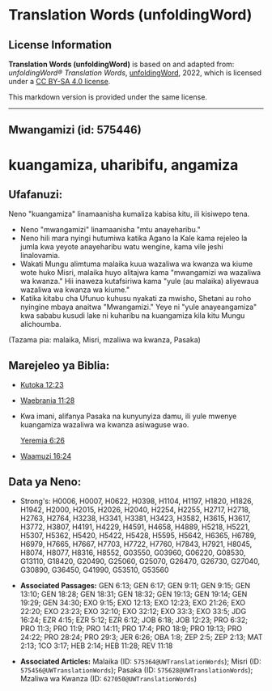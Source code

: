 # Translation Words (unfoldingWord)

## License Information

**Translation Words (unfoldingWord)** is based on and adapted from: _unfoldingWord® Translation Words_, [unfoldingWord](https://unfoldingword.org/utw), 2022, which is licensed under a [CC BY-SA 4.0 license](https://creativecommons.org/licenses/by-sa/4.0/legalcode.en).

This markdown version is provided under the same license.



--------------------------------

## Mwangamizi (id: 575446)

kuangamiza, uharibifu, angamiza
===============================

Ufafanuzi:
----------

Neno "kuangamiza" linamaanisha kumaliza kabisa kitu, ili kisiwepo tena.

* Neno "mwangamizi" linamaanisha "mtu anayeharibu."
* Neno hili mara nyingi hutumiwa katika Agano la Kale kama rejeleo la jumla kwa yeyote anayeharibu watu wengine, kama vile jeshi linalovamia.
* Wakati Mungu alimtuma malaika kuua wazaliwa wa kwanza wa kiume wote huko Misri, malaika huyo alitajwa kama "mwangamizi wa wazaliwa wa kwanza." Hii inaweza kutafsiriwa kama "yule (au malaika) aliyewaua wazaliwa wa kwanza wa kiume."
* Katika kitabu cha Ufunuo kuhusu nyakati za mwisho, Shetani au roho nyingine mbaya anaitwa "Mwangamizi." Yeye ni "yule anayeangamiza" kwa sababu kusudi lake ni kuharibu na kuangamiza kila kitu Mungu alichoumba.

(Tazama pia: malaika, Misri, mzaliwa wa kwanza, Pasaka)

Marejeleo ya Biblia:
--------------------

* [Kutoka 12:23](https://ref.ly/Exod12:23)
* [Waebrania 11:28](https://ref.ly/Heb11:28)
* Kwa imani, alifanya Pasaka na kunyunyiza damu, ili yule mwenye kuangamiza wazaliwa wa kwanza asiwaguse wao.

    [Yeremia 6:26](https://ref.ly/Jer6:26)

* [Waamuzi 16:24](https://ref.ly/Judg16:24)

Data ya Neno:
-------------

* Strong's: H0006, H0007, H0622, H0398, H1104, H1197, H1820, H1826, H1942, H2000, H2015, H2026, H2040, H2254, H2255, H2717, H2718, H2763, H2764, H3238, H3341, H3381, H3423, H3582, H3615, H3617, H3772, H3807, H4191, H4229, H4591, H4658, H4889, H5218, H5221, H5307, H5362, H5420, H5422, H5428, H5595, H5642, H6365, H6789, H6979, H7665, H7667, H7703, H7722, H7760, H7843, H7921, H8045, H8074, H8077, H8316, H8552, G03550, G03960, G06220, G08530, G13110, G18420, G20490, G25060, G25070, G26470, G26730, G27040, G30890, G36450, G41990, G53510, G53560

* **Associated Passages:** GEN 6:13; GEN 6:17; GEN 9:11; GEN 9:15; GEN 13:10; GEN 18:28; GEN 18:31; GEN 18:32; GEN 19:13; GEN 19:14; GEN 19:29; GEN 34:30; EXO 9:15; EXO 12:13; EXO 12:23; EXO 21:26; EXO 22:20; EXO 23:23; EXO 32:10; EXO 32:12; EXO 33:3; EXO 33:5; JDG 16:24; EZR 4:15; EZR 5:12; EZR 6:12; JOB 6:18; JOB 12:23; PRO 6:32; PRO 11:3; PRO 11:9; PRO 14:11; PRO 17:4; PRO 18:9; PRO 19:13; PRO 24:22; PRO 28:24; PRO 29:3; JER 6:26; OBA 1:8; ZEP 2:5; ZEP 2:13; MAT 2:13; 1CO 3:17; HEB 2:14; HEB 11:28; REV 11:18
* **Associated Articles:** Malaika (ID: `575364@UWTranslationWords`); Misri (ID: `575456@UWTranslationWords`); Pasaka (ID: `575628@UWTranslationWords`); Mzaliwa wa Kwanza (ID: `627050@UWTranslationWords`)

